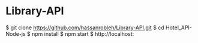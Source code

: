 # Library-API

$ git clone https://github.com/hassanrobleh/Library-API.git
$ cd Hotel_API-Node-js
$ npm install
$ npm start
$ http://localhost:
